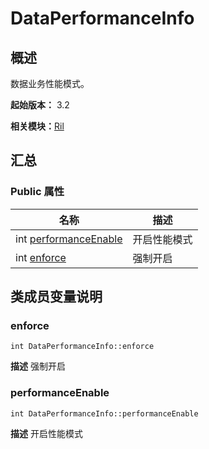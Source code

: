 # DataPerformanceInfo


## 概述

数据业务性能模式。

**起始版本：** 3.2

**相关模块：**[Ril](_ril_v11.md)


## 汇总


### Public 属性

| 名称 | 描述 | 
| -------- | -------- |
| int [performanceEnable](#performanceenable) | 开启性能模式  | 
| int [enforce](#enforce) | 强制开启  | 


## 类成员变量说明


### enforce

```
int DataPerformanceInfo::enforce
```
**描述**
强制开启


### performanceEnable

```
int DataPerformanceInfo::performanceEnable
```
**描述**
开启性能模式

